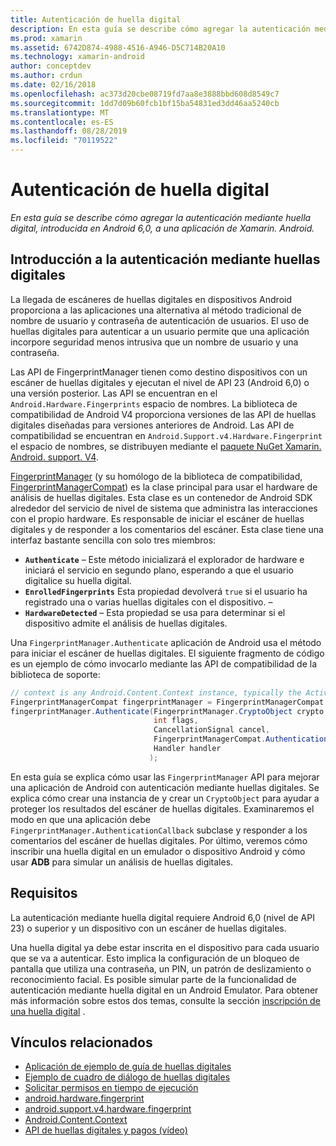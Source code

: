 ```yaml
---
title: Autenticación de huella digital
description: En esta guía se describe cómo agregar la autenticación mediante huella digital, introducida en Android 6,0, a una aplicación de Xamarin. Android.
ms.prod: xamarin
ms.assetid: 6742D874-4988-4516-A946-D5C714B20A10
ms.technology: xamarin-android
author: conceptdev
ms.author: crdun
ms.date: 02/16/2018
ms.openlocfilehash: ac373d20cbe08719fd7aa8e3888bbd608d8549c7
ms.sourcegitcommit: 1dd7d09b60fcb1bf15ba54831ed3dd46aa5240cb
ms.translationtype: MT
ms.contentlocale: es-ES
ms.lasthandoff: 08/28/2019
ms.locfileid: "70119522"
---
```

# <a name="fingerprint-authentication"></a>Autenticación de huella digital

_En esta guía se describe cómo agregar la autenticación mediante huella digital, introducida en Android 6,0, a una aplicación de Xamarin. Android._


## <a name="fingerprint-authentication-overview"></a>Introducción a la autenticación mediante huellas digitales

La llegada de escáneres de huellas digitales en dispositivos Android proporciona a las aplicaciones una alternativa al método tradicional de nombre de usuario y contraseña de autenticación de usuarios. El uso de huellas digitales para autenticar a un usuario permite que una aplicación incorpore seguridad menos intrusiva que un nombre de usuario y una contraseña.

Las API de FingerprintManager tienen como destino dispositivos con un escáner de huellas digitales y ejecutan el nivel de API 23 (Android 6,0) o una versión posterior. Las API se encuentran en el `Android.Hardware.Fingerprints` espacio de nombres. La biblioteca de compatibilidad de Android V4 proporciona versiones de las API de huellas digitales diseñadas para versiones anteriores de Android. Las API de compatibilidad se encuentran en `Android.Support.v4.Hardware.Fingerprint` el espacio de nombres, se distribuyen mediante el [paquete NuGet Xamarin. Android. support. V4](https://www.nuget.org/packages/Xamarin.Android.Support.v4/).

[FingerprintManager](https://developer.android.com/reference/android/hardware/fingerprint/FingerprintManager.html) (y su homólogo de la biblioteca de compatibilidad, [FingerprintManagerCompat](https://developer.android.com/reference/android/support/v4/hardware/fingerprint/FingerprintManagerCompat.html)) es la clase principal para usar el hardware de análisis de huellas digitales. Esta clase es un contenedor de Android SDK alrededor del servicio de nivel de sistema que administra las interacciones con el propio hardware. Es responsable de iniciar el escáner de huellas digitales y de responder a los comentarios del escáner. Esta clase tiene una interfaz bastante sencilla con solo tres miembros:

- **`Authenticate`** &ndash; Este método inicializará el explorador de hardware e iniciará el servicio en segundo plano, esperando a que el usuario digitalice su huella digital.
- **`EnrolledFingerprints`** Esta propiedad devolverá `true` si el usuario ha registrado una o varias huellas digitales con el dispositivo. &ndash;
- **`HardwareDetected`** &ndash; Esta propiedad se usa para determinar si el dispositivo admite el análisis de huellas digitales.

Una `FingerprintManager.Authenticate` aplicación de Android usa el método para iniciar el escáner de huellas digitales. El siguiente fragmento de código es un ejemplo de cómo invocarlo mediante las API de compatibilidad de la biblioteca de soporte:

```csharp
// context is any Android.Content.Context instance, typically the Activity 
FingerprintManagerCompat fingerprintManager = FingerprintManagerCompat.From(context);
fingerprintManager.Authenticate(FingerprintManager.CryptoObject crypto,
                                int flags,
                                CancellationSignal cancel,
                                FingerprintManagerCompat.AuthenticationCallback callback,
                                Handler handler
                               );
```

En esta guía se explica cómo usar las `FingerprintManager` API para mejorar una aplicación de Android con autenticación mediante huellas digitales. Se explica cómo crear una instancia de y crear un `CryptoObject` para ayudar a proteger los resultados del escáner de huellas digitales. Examinaremos el modo en que una aplicación debe `FingerprintManager.AuthenticationCallback` subclase y responder a los comentarios del escáner de huellas digitales. Por último, veremos cómo inscribir una huella digital en un emulador o dispositivo Android y cómo usar **ADB** para simular un análisis de huellas digitales.

## <a name="requirements"></a>Requisitos

La autenticación mediante huella digital requiere Android 6,0 (nivel de API 23) o superior y un dispositivo con un escáner de huellas digitales. 

Una huella digital ya debe estar inscrita en el dispositivo para cada usuario que se va a autenticar. Esto implica la configuración de un bloqueo de pantalla que utiliza una contraseña, un PIN, un patrón de deslizamiento o reconocimiento facial. Es posible simular parte de la funcionalidad de autenticación mediante huella digital en un Android Emulator.  Para obtener más información sobre estos dos temas, consulte la sección [inscripción de una huella digital](enrolling-fingerprint.md) . 






## <a name="related-links"></a>Vínculos relacionados

- [Aplicación de ejemplo de guía de huellas digitales](https://docs.microsoft.com/samples/xamarin/monodroid-samples/fingerprintguide)
- [Ejemplo de cuadro de diálogo de huellas digitales](https://docs.microsoft.com/samples/xamarin/monodroid-samples/android-m-fingerprintdialog)
- [Solicitar permisos en tiempo de ejecución](https://developer.android.com/training/permissions/requesting.html)
- [android.hardware.fingerprint](https://developer.android.com/reference/android/hardware/fingerprint/package-summary.html)
- [android.support.v4.hardware.fingerprint](https://developer.android.com/reference/android/support/v4/hardware/fingerprint/package-summary.html)
- [Android.Content.Context](xref:Android.Content.Context)
- [API de huellas digitales y pagos (vídeo)](https://youtu.be/VOn7VrTRlA4)
